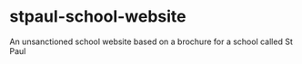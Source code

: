 # stpaul-school-website
An unsanctioned school website based on a brochure for a school called St Paul
